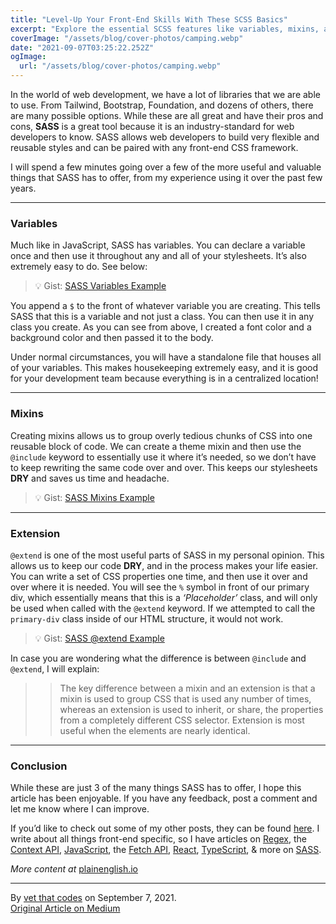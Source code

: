 ```yaml
---
title: "Level-Up Your Front-End Skills With These SCSS Basics"
excerpt: "Explore the essential SCSS features like variables, mixins, and extensions that help you write cleaner, reusable CSS for scalable front-end projects."
coverImage: "/assets/blog/cover-photos/camping.webp"
date: "2021-09-07T03:25:22.252Z"
ogImage:
  url: "/assets/blog/cover-photos/camping.webp"
---
```


In the world of web development, we have a lot of libraries that we are able to use. From Tailwind, Bootstrap, Foundation, and dozens of others, there are many possible options. While these are all great and have their pros and cons, **SASS** is a great tool because it is an industry-standard for web developers to know. SASS allows web developers to build very flexible and reusable styles and can be paired with any front-end CSS framework.

I will spend a few minutes going over a few of the more useful and valuable things that SASS has to offer, from my experience using it over the past few years.

---

### Variables

Much like in JavaScript, SASS has variables. You can declare a variable once and then use it throughout any and all of your stylesheets. It’s also extremely easy to do. See below:

> 💡 Gist: [SASS Variables Example](https://gist.github.com/jeremylgrice/8d724f6715e07c76ed6acf005680aad3.js)

You append a `$` to the front of whatever variable you are creating. This tells SASS that this is a variable and not just a class. You can then use it in any class you create. As you can see from above, I created a font color and a background color and then passed it to the body.

Under normal circumstances, you will have a standalone file that houses all of your variables. This makes housekeeping extremely easy, and it is good for your development team because everything is in a centralized location!

---

### Mixins

Creating mixins allows us to group overly tedious chunks of CSS into one reusable block of code. We can create a theme mixin and then use the `@include` keyword to essentially use it where it’s needed, so we don’t have to keep rewriting the same code over and over. This keeps our stylesheets **DRY** and saves us time and headache.

> 💡 Gist: [SASS Mixins Example](https://gist.github.com/jeremylgrice/2a9dbce80478b54d072cadf00f19aacc.js)

---

### Extension

`@extend` is one of the most useful parts of SASS in my personal opinion. This allows us to keep our code **DRY**, and in the process makes your life easier. You can write a set of CSS properties one time, and then use it over and over where it is needed. You will see the `%` symbol in front of our primary div, which essentially means that this is a _‘Placeholder’_ class, and will only be used when called with the `@extend` keyword. If we attempted to call the `primary-div` class inside of our HTML structure, it would not work.

> 💡 Gist: [SASS @extend Example](https://gist.github.com/jeremylgrice/84c08b764772cc8f5753c09a4b1ad0a3.js)

In case you are wondering what the difference is between `@include` and `@extend`, I will explain:

> > The key difference between a mixin and an extension is that a mixin is used to group CSS that is used any number of times, whereas an extension is used to inherit, or share, the properties from a completely different CSS selector. Extension is most useful when the elements are nearly identical.

---

### Conclusion

While these are just 3 of the many things SASS has to offer, I hope this article has been enjoyable. If you have any feedback, post a comment and let me know where I can improve.

If you’d like to check out some of my other posts, they can be found [here](https://jgrice01.medium.com/). I write about all things front-end specific, so I have articles on [Regex](https://javascript.plainenglish.io/how-to-get-a-better-grasp-on-patterns-with-regex-regular-expressions-an-introduction-9f1be83da76), the [Context API](https://javascript.plainenglish.io/write-neater-code-by-utilizing-the-react-context-api-an-introduc-ti-a6a450b54e11), [JavaScript](https://javascript.plainenglish.io/want-to-write-better-javascript-a-few-cool-features-to-help-out-54b80eddf85d), the [Fetch API](https://avetwhocodes.com/fetching-data-from-an-api-with-the-fetch-api-in-react-5dbe0abcfb41), [React](https://javascript.plainenglish.io/level-up-your-react-skills-with-the-use-of-composition-766a41f544c9), [TypeScript](https://jgrice01.medium.com/typescript-understanding-the-basics-a2264759cd2d), & more on [SASS](https://medium.com/codex/writing-better-sass-with-dynamic-class-generators-e486a0413d0d).

_More content at_ [plainenglish.io](http://plainenglish.io/)

---

By [vet that codes](https://medium.com/@vetthatcodes) on September 7, 2021.  
[Original Article on Medium](https://medium.com/@vetthatcodes/level-up-your-front-end-skills-with-these-scss-basics-a42d9d3e99fc)
